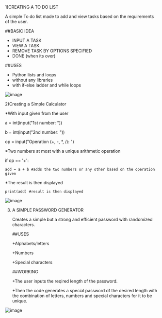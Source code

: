 1)CREATING A TO DO LIST

A simple To do list made to add and view tasks based on the requirements of the user.

##BASIC IDEA
+ INPUT A TASK
+ VIEW A TASK
+ REMOVE TASK BY OPTIONS SPECIFIED
+ DONE (when its over)

##USES
+ Python lists and loops
+ without any libraries
+ with if-else ladder and while loops


  






![image](https://github.com/user-attachments/assets/9f8b97d3-9d6c-494e-bb05-cb86a11edb51)














2)Creating a Simple Calculator 


*With input given from the user

 a = int(input("1st number: "))
 
b = int(input("2nd number: "))

op = input("Operation (+, -, *, /): ")

*Two numbers at most with a unique arithmetic operation

 if op == '+':
 
    add = a + b #adds the two numbers or any other based on the operation given

*The result is then displayed 

    print(add) #result is then displayed




![image](https://github.com/user-attachments/assets/d8d6518f-c7af-43ac-a8c2-6c6d0a8d3ba3)







3) A SIMPLE PASSWORD GENERATOR
   
    Creates a simple but a strong and efficient password with randomized characters.

   ##USES
   
   +Alphabets/letters
   
   +Numbers
   
   +Special characters

   ##WORKING
   
   +The user inputs the reqired length of the password.
   
   +Then the code generates a special password of the desired length with the combination of letters, numbers and special characters for it to be unique.




![image](https://github.com/user-attachments/assets/68942549-65fc-43ae-9b6e-0c886a5528d4)
